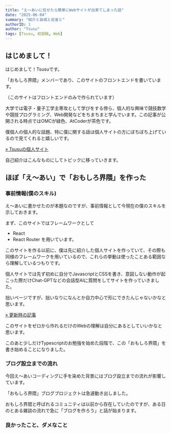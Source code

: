```yaml
---
title: "え～あいに任せたら簡単にWebサイトが出来てしまった話"
date: "2025-06-04"
summary: "紹介と自戒と反省と"
authorID: 1
author: "Tsusu"
tags: [Tsusu, 初投稿, Web]
---
```


## はじめまして！

はじめまして！Tsusuです。

「おもしろ界隈」メンバーであり、このサイトのフロントエンドを書いています。

（このサイトはフロントエンドのみで作られています）

大学では電子・量子工学主専攻として学びをする傍ら、個人的な興味で競技数学や競技プログラミング、Web開発などをちまちまと学んでいます。この記事が公開される時点ではOMCが緑色、AtCoderが茶色です。

僕個人の個人的な話題、特に僕に関する話は個人サイトの方にぼちぼち上げているので見てくれると嬉しいです。

[&raquo; Tsusuの個人サイト](https://tsusu0409.com)

自己紹介はこんなものにしてトピックに移っていきます。

## ほぼ「え～あい」で「おもしろ界隈」を作った
### 事前情報(僕のスキル)
え～あいに書かせたのが本題なのですが、事前情報として今現在の僕のスキルを示しておきます。

まず、このサイトではフレームワークとして
* React
* React Router
を用いています。

このサイトを作る以前に、僕は先に紹介した個人サイトを作っていて、その際も同様のフレームワークを用いているので、これらの挙動は使ったことある範囲なら理解しているつもりです。

個人サイトでは先ず初めに自分でJavascriptとCSSを書き、意図しない動作が起こった際だけChat-GPTなどの会話型AIに質問をしてサイトを作っていきました。

拙いページですが、拙いなりになんとか自力中心で形にできたんじゃないかなと思います。

[&raquo; 更新時の記事](https://tsusu0409.com/blog/2025-05-10)

このサイトをゼロから作れるだけのWebの理解は自分にあるとしていいかなと思います。

このあと少しだけTypescriptのお勉強を始めた段階で、この「おもしろ界隈」を書き始めることになりました。

### ブログ設立までの流れ
今回え～あいコーディングに手を染めた背景にはブログ設立までの流れが影響しています。

「おもしろ界隈」ブログプロジェクトは急遽動き出しました。

おもしろ界隈と呼ばれるコミュニティは以前から存在していたのですが、ある日のとある雑談の流れで急に「ブログを作ろう」と話が始まります。


### 良かったこと、ダメなこと
